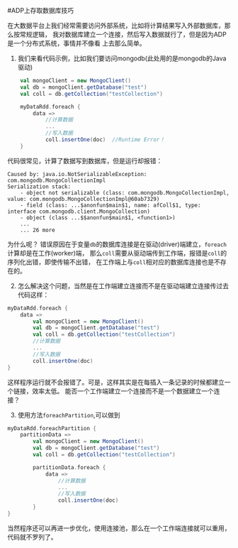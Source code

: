 #ADP上存取数据库技巧

在大数据平台上我们经常需要访问外部系统，比如将计算结果写入外部数据库，那么按常规逻辑，
我对数据库建立一个连接，然后写入数据就行了，但是因为ADP是一个分布式系统，事情并不像看
上去那么简单。

1. 我们来看代码示例，比如我们要访问mongodb(此处用的是mongodb的Java驱动)
```scala
    val mongoClient = new MongoClient()
    val db = mongoClient.getDatabase("test")
    val coll = db.getCollection("testCollection")

    myDataRdd.foreach {
        data =>
            //计算数据
            ...
            //写入数据
            coll.insertOne(doc)  //Runtime Error！
    }
```
代码很常见，计算了数据写到数据库，但是运行却报错：
```console
Caused by: java.io.NotSerializableException: com.mongodb.MongoCollectionImpl
Serialization stack:
	- object not serializable (class: com.mongodb.MongoCollectionImpl, value: com.mongodb.MongoCollectionImpl@60ab7329)
	- field (class: ...$anonfun$main$1, name: afColl$1, type: interface com.mongodb.client.MongoCollection)
	- object (class ...$$anonfun$main$1, <function1>)
	...
	... 26 more

```
为什么呢？
错误原因在于变量`db`的数据库连接是在驱动(driver)端建立，`foreach`计算却是在工作(worker)端，
那么`coll`需要从驱动端传到工作端，报错是`coll`的序列化出错，即使传输不出错，
在工作端上与`coll`相对应的数据库连接也是不存在的。

2. 怎么解决这个问题，当然是在工作端建立连接而不是在驱动端建立连接传过去
代码这样：
```scala
myDataRdd.foreach {
    data =>
        val mongoClient = new MongoClient()
        val db = mongoClient.getDatabase("test")
        val coll = db.getCollection("testCollection")
        //计算数据
        ...
        //写入数据
        coll.insertOne(doc)
}
```
这样程序运行就不会报错了。可是，这样其实是在每插入一条记录的时候都建立一个链接，效率太低。
能否一个工作端建立一个连接而不是一个数据建立一个连接？

3. 使用方法`foreachPartition`,可以做到
```scala
myDataRdd.foreachPartition {
    partitionData =>
        val mongoClient = new MongoClient()
        val db = mongoClient.getDatabase("test")
        val coll = db.getCollection("testCollection")

        partitionData.foreach {
            data =>
                //计算数据
                ...
                //写入数据
                coll.insertOne(doc)
        }
}
```

当然程序还可以再进一步优化，使用连接池，那么在一个工作端连接就可以重用，代码就不罗列了。
